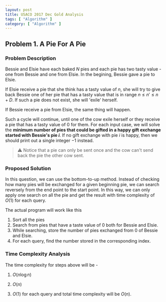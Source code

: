 ```yaml
---
layout: post
title: USACO 2017 Dec Gold Analysis
tags: [ "Algorithm" ]
category: [ "Algorithm" ]
---
```


## Problem 1. A Pie For A Pie

### Problem Description

Bessie and Elsie have each baked $N$ pies and each pie has two tasty value - one from Bessie and one from Elsie. In the begining, Bessie gave a pie to Elsie.

If Elsie receive a pie that she think has a tasty value of $n$, she will try to give back Bessie one of her pie that has a tasty value that is in range $n \leq n' \leq n + D$. If such a pie does not exist, she will 'exile' herself.

If Bessie receive a pie from Elsie, the same thing will happen.

Such a cycle will continue, until one of the cow exile herself or they receive a pie that has a tasty value of 0 for them. For each input case, we will solve the **minimum number of pies that could be gifted in a happy gift exchange started with Bessie's pie $i$**. If no gift exchange with pie $i$ is happy, then we should print out a single integer $-1$ instead.

> :warning: Notice that a pie can only be sent once and the cow can't send back the pie the other cow sent.

### Proposed Solution

In this question, we can use the bottom-to-up method. Instead of checking how many pies will be exchanged for a given beginning pie, we can search reversely from the end point to the start point. In this way, we can only apply one search on all the pie and get the result with time complexity of $O(1)$ for each query.

The actual program will work like this

1. Sort all the pies
2. Search from pies that have a taste value of 0 both for Bessie and Elsie.
3. While searching, store the number of pies exchanged from 0 of Bessie and Elsie.
4. For each query, find the number stored in the corresponding index.

### Time Complexity Analysis

The time complexity for steps above will be - 

1. $O(n\log{n})$
2. $O(n)$

4. $O(1)$ for each query and total time complexity will be $O(n)$.